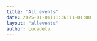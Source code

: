 ```yaml
---
title: "All events"
date: 2025-01-04T11:36:11+01:00
layout: "allevents"
author: Lucadelu
---
```




